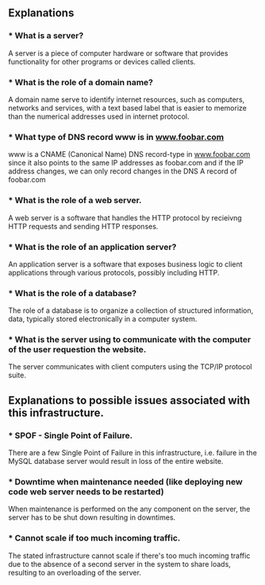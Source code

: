 ## Explanations

### * What is a server?
A server is a piece of computer hardware or software that provides functionality for other programs or devices called clients.
### * What is the role of a domain name?
A domain name serve to identify internet resources, such as computers, networks and services, with a text based label that is easier to memorize than the numerical addresses used in internet protocol.
### * What type of DNS record www is in www.foobar.com
www is a CNAME (Canonical Name) DNS record-type in www.foobar.com since it also points to the same IP addresses as foobar.com and if the IP address changes, we can only record changes in the DNS A record of foobar.com
### * What is the role of a web server.
A web server is a software that handles the HTTP protocol by recieivng HTTP requests and sending HTTP responses.
### * What is the role of an application server?
An application server is a software that exposes business logic to client applications through various protocols, possibly including HTTP.
### * What is the role of a database?
The role of a database is to organize a collection of structured information, data, typically stored electronically in a computer system.
### * What is the server using to communicate with the computer of the user requestion the website.
The server communicates with client computers using the TCP/IP protocol suite.

## Explanations to possible issues associated with this infrastructure.

### * SPOF - Single Point of Failure.
There are a few Single Point of Failure in this infrastructure, i.e. failure in the MySQL database server would result in loss of the entire website.
### * Downtime when maintenance needed (like deploying new code web server needs to be restarted)
When maintenance is performed on the any component on the server, the server has to be shut down resulting in downtimes.
### * Cannot scale if too much incoming traffic.
The stated infrastructure cannot scale if there's too much incoming traffic due to the absence of a second server in the system to share loads, resulting to an overloading of the server.
